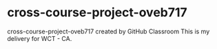 # cross-course-project-oveb717

cross-course-project-oveb717 created by GitHub Classroom
This is my delivery for WCT - CA.
